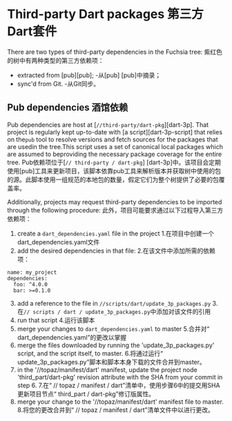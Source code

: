  
# Third-party Dart packages  第三方Dart套件 

 

There are two types of third-party dependencies in the Fuchsia tree:  紫红色的树中有两种类型的第三方依赖项：

 
- extracted from [pub][pub];  -从[pub] [pub]中摘录；
- sync'd from Git.  -从Git同步。

 
## Pub dependencies  酒馆依赖 

Pub dependencies are host at [`//third-party/dart-pkg`][dart-3p]. That project is regularly kept up-to-date with [a script][dart-3p-script] that relies on the`pub` tool to resolve versions and fetch sources for the packages that are usedin the tree.This script uses a set of canonical local packages which are assumed to beproviding the necessary package coverage for the entire tree. Pub依赖项位于[`// third-party / dart-pkg`] [dart-3p]中。该项目会定期使用[pub]工具来更新项目，该脚本依靠pub工具来解析版本并获取树中使用的包的源。此脚本使用一组规范的本地包的数量，假定它们为整个树提供了必要的包覆盖率。

Additionally, projects may request third-party dependencies to be imported through the following procedure: 此外，项目可能要求通过以下过程导入第三方依赖项：

 
1. create a `dart_dependencies.yaml` file in the project  1.在项目中创建一个dart_dependencies.yaml文件
2. add the desired dependencies in that file:  2.在该文件中添加所需的依赖项：

```
name: my_project
dependencies:
  foo: ^4.0.0
  bar: >=0.1.0
```
 

 
3. add a reference to the file in `//scripts/dart/update_3p_packages.py`  3.在`// scripts / dart / update_3p_packages.py`中添加对该文件的引用
4. run that script  4.运行该脚本
5. merge your changes to `dart_dependencies.yaml` to master  5.合并对“ dart_dependencies.yaml”的更改以掌握
6. merge the files downloaded by running the 'update_3p_packages.py' script, and the script itself, to master.  6.将通过运行“ update_3p_packages.py”脚本和脚本本身下载的文件合并到master。
7. in the '//topaz/manifest/dart' manifest, update the project node 'third_part/dart-pkg' revision attribute with the SHA from your commit in step 6.  7.在“ // topaz / manifest / dart”清单中，使用步骤6中的提交用SHA更新项目节点“ third_part / dart-pkg”修订版属性。
8. merge your change to the '//topaz/manifest/dart' manifest file to master.  8.将您的更改合并到“ // topaz / manifest / dart”清单文件中以进行更改。

 

